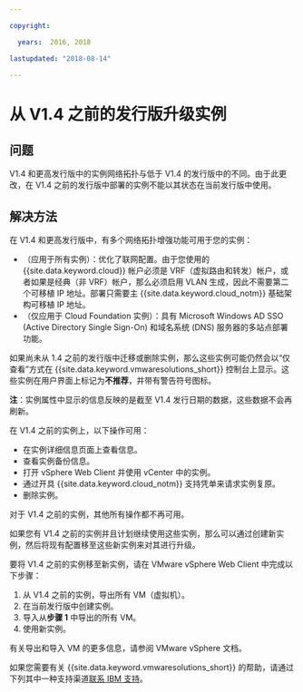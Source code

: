 ```yaml
---

copyright:

  years:  2016, 2018

lastupdated: "2018-08-14"

---
```


# 从 V1.4 之前的发行版升级实例

## 问题

V1.4 和更高发行版中的实例网络拓扑与低于 V1.4 的发行版中的不同。由于此更改，在 V1.4 之前的发行版中部署的实例不能以其状态在当前发行版中使用。

## 解决方法

在 V1.4 和更高发行版中，有多个网络拓扑增强功能可用于您的实例：
* （应用于所有实例）：优化了联网配置。由于您使用的 {{site.data.keyword.cloud}} 帐户必须是 VRF（虚拟路由和转发）帐户，或者如果是经典（非 VRF）帐户，那么必须启用 VLAN 生成，因此不需要第二个可移植 IP 地址。部署只需要主 {{site.data.keyword.cloud_notm}} 基础架构可移植 IP 地址。
* （仅应用于 Cloud Foundation 实例）：具有 Microsoft Windows AD SSO (Active Directory Single Sign-On) 和域名系统 (DNS) 服务器的多站点部署功能。

如果尚未从 1.4 之前的发行版中迁移或删除实例，那么这些实例可能仍然会以“仅查看”方式在 {{site.data.keyword.vmwaresolutions_short}} 控制台上显示。这些实例在用户界面上标记为**不推荐**，并带有警告符号图标。

**注**：实例属性中显示的信息反映的是截至 V1.4 发行日期的数据，这些数据不会再刷新。

在 V1.4 之前的实例上，以下操作可用：
*  在实例详细信息页面上查看信息。
*  查看实例备份信息。
*  打开 vSphere Web Client 并使用 vCenter 中的实例。
*  通过开具 {{site.data.keyword.cloud_notm}} 支持凭单来请求实例复原。
*  删除实例。

对于 V1.4 之前的实例，其他所有操作都不再可用。

如果您有 V1.4 之前的实例并且计划继续使用这些实例，那么可以通过创建新实例，然后将现有配置移至这些新实例来对其进行升级。

要将 V1.4 之前的实例移至新实例，请在 VMware vSphere Web Client 中完成以下步骤：
1. 从 V1.4 之前的实例，导出所有 VM（虚拟机）。
2. 在当前发行版中创建实例。
3. 导入从**步骤 1** 中导出的所有 VM。
4. 使用新实例。

有关导出和导入 VM 的更多信息，请参阅 VMware vSphere 文档。

如果您需要有关 {{site.data.keyword.vmwaresolutions_short}} 的帮助，请通过下列其中一种支持渠道[联系 IBM 支持](trbl_support.html)。
